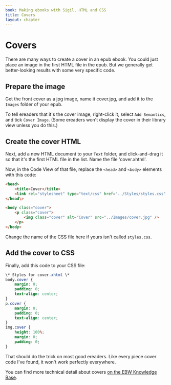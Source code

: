 ```yaml
---
book: Making ebooks with Sigil, HTML and CSS
title: Covers
layout: chapter
---
```


# Covers

There are many ways to create a cover in an epub ebook. You could just place an image in the first HTML file in the epub. But we generally get better-looking results with some very specific code.

## Prepare the image

Get the front cover as a jpg image, name it cover.jpg, and add it to the `Images` folder of your epub. 

To tell ereaders that it's the cover image, right-click it, select `Add Semantics`, and tick `Cover Image`. (Some ereaders won't display the cover in their library view unless you do this.) 

## Create the cover HTML

Next, add a new HTML document to your `Text` folder, and click-and-drag it so that it's the first HTML file in the list. Name the file 'cover.xhtml'.

Now, in the Code View of that file, replace the `<head>` and `<body>` elements with this code:

~~~ html
<head>
	<title>Cover</title>
	<link rel="stylesheet" type="text/css" href="../Styles/styles.css" />
</head\>

<body class="cover">
	<p class="cover">
		<img class="cover" alt="Cover" src="../Images/cover.jpg" />
	</p>
</body>
~~~

Change the name of the CSS file here if yours isn't called `styles.css`.

## Add the cover to CSS

Finally, add this code to your CSS file:

~~~ css
\* Styles for cover.xhtml \*
body.cover {
	margin: 0;
	padding: 0;
	text-align: center;
}
p.cover {
	margin: 0;
	padding: 0;
	text-align: center;
}
img.cover {
	height: 100%;
	margin: 0;
	padding: 0;
}
~~~

That should do the trick on most good ereaders. Like every piece cover code I've found, it won't work perfectly everywhere.

You can find more technical detail about covers [on the EBW Knowledge Base](http://electricbookworks.com/kb/creating-epub-from-indesign/after-indesign-export-to-epub/add-a-cover/).
